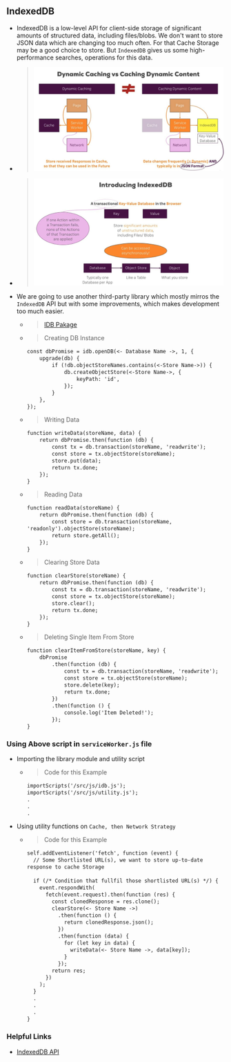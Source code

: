 ## IndexedDB

- IndexedDB is a low-level API for client-side storage of significant amounts of structured data, including files/blobs. We don't want to store JSON data which are changing too much often. For that Cache Storage may be a good choice to store. But `IndexedDB` gives us some high-performance searches, operations for this data.
- > ![slide-1](./slides/1.jpeg)

- > ![slide-2](./slides/2.jpeg)

- We are going to use another third-party library which mostly mirros the `IndexedDB` API but with some improvements, which makes development too much easier.
  - > [IDB Pakage](https://github.com/jakearchibald/idb)
  - > Creating DB Instance
    ```
    const dbPromise = idb.openDB(<- Database Name ->, 1, {
        upgrade(db) {
            if (!db.objectStoreNames.contains(<-Store Name->)) {
                db.createObjectStore(<-Store Name->, {
                    keyPath: 'id',
                });
            }
        },
    });
    ```
  - > Writing Data
    ```
    function writeData(storeName, data) {
        return dbPromise.then(function (db) {
            const tx = db.transaction(storeName, 'readwrite');
            const store = tx.objectStore(storeName);
            store.put(data);
            return tx.done;
        });
    }
    ```
  - > Reading Data
    ```
    function readData(storeName) {
        return dbPromise.then(function (db) {
            const store = db.transaction(storeName, 'readonly').objectStore(storeName);
            return store.getAll();
        });
    }
    ```
  - > Clearing Store Data
    ```
    function clearStore(storeName) {
        return dbPromise.then(function (db) {
            const tx = db.transaction(storeName, 'readwrite');
            const store = tx.objectStore(storeName);
            store.clear();
            return tx.done;
        });
    }
    ```
  - > Deleting Single Item From Store
    ```
    function clearItemFromStore(storeName, key) {
        dbPromise
            .then(function (db) {
                const tx = db.transaction(storeName, 'readwrite');
                const store = tx.objectStore(storeName);
                store.delete(key);
                return tx.done;
            })
            .then(function () {
                console.log('Item Deleted!');
            });
    }
    ```

### Using Above script in `serviceWorker.js` file

- Importing the library module and utility script
  - > Code for this Example
    ```
    importScripts('/src/js/idb.js');
    importScripts('/src/js/utility.js');
    .
    .
    .
    ```
- Using utility functions on `Cache, then Network Strategy`

  - > Code for this Example

    ```
    self.addEventListener('fetch', function (event) {
      // Some Shortlisted URL(s), we want to store up-to-date response to cache Storage

      if (/* Condition that fullfil those shortlisted URL(s) */) {
        event.respondWith(
          fetch(event.request).then(function (res) {
            const clonedResponse = res.clone();
            clearStore(<- Store Name ->)
              .then(function () {
                return clonedResponse.json();
              })
              .then(function (data) {
                for (let key in data) {
                  writeData(<- Store Name ->, data[key]);
                }
              });
            return res;
          })
        );
      }
      .
      .
      .
    }
    ```

### Helpful Links

- [IndexedDB API](https://developer.mozilla.org/en-US/docs/Web/API/IndexedDB_API)
